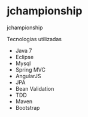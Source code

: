 jchampionship
=============

jchampionship

Tecnologias utilizadas
- Java 7
- Eclipse
- Mysql
- Spring MVC
- AngularJS
- JPA
- Bean Validation
- TDD
- Maven
- Bootstrap
